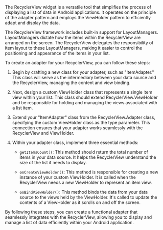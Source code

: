 The RecyclerView widget is a versatile tool that simplifies the process of displaying a list of data in Android applications. It operates on the principle of the adapter pattern and employs the ViewHolder pattern to efficiently adapt and display the data.

The RecyclerView framework includes built-in support for LayoutManagers. LayoutManagers dictate how the items within the RecyclerView are arranged on the screen. The RecyclerView delegates the responsibility of item layout to these LayoutManagers, making it easier to control the positioning and appearance of the items in your list.

To create an adapter for your RecyclerView, you can follow these steps:

1. Begin by crafting a new class for your adapter, such as "ItemAdapter." This class will serve as the intermediary between your data source and the RecyclerView, managing the content and view binding.

2. Next, design a custom ViewHolder class that represents a single item view within your list. This class should extend RecyclerView.ViewHolder and be responsible for holding and managing the views associated with a list item.

3. Extend your "ItemAdapter" class from the RecyclerView.Adapter class, specifying the custom ViewHolder class as the type parameter. This connection ensures that your adapter works seamlessly with the RecyclerView and ViewHolder.

4. Within your adapter class, implement three essential methods:

   - `getItemsCount()`: This method should return the total number of items in your data source. It helps the RecyclerView understand the size of the list it needs to display.

   - `onCreateViewHolder()`: This method is responsible for creating a new instance of your custom ViewHolder. It is called when the RecyclerView needs a new ViewHolder to represent an item view.

   - `onBindViewHolder()`: This method binds the data from your data source to the views held by the ViewHolder. It's called to update the contents of a ViewHolder as it scrolls on and off the screen.

By following these steps, you can create a functional adapter that seamlessly integrates with the RecyclerView, allowing you to display and manage a list of data efficiently within your Android application.

